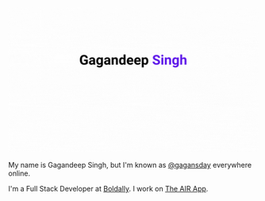 ![Gagandeep Singh](header.gif)

My name is Gagandeep Singh, but I'm known as [@gagansday][twitter] everywhere online.

I'm a Full Stack Developer at [Boldally](https://boldally.com). I work on [The AIR App](https://theairapp.com).

<!-- I created [Package Name](https://github.com/gagansday/somepackage), the open source project. -->


[twitter]: https://twitter.com/gagansday
